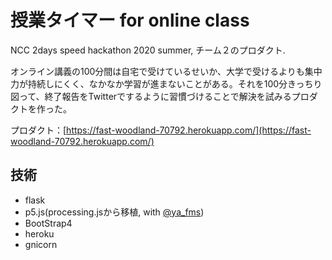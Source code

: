 # 授業タイマー for online class

NCC 2days speed hackathon 2020 summer, チーム２のプロダクト.

オンライン講義の100分間は自宅で受けているせいか、大学で受けるよりも集中力が持続しにくく、なかなか学習が進まないことがある。それを100分きっちり図って、終了報告をTwitterでするように習慣づけることで解決を試みるプロダクトを作った。

プロダクト：[https://fast-woodland-70792.herokuapp.com/](https://fast-woodland-70792.herokuapp.com/)

## 技術

- flask
- p5.js(processing.jsから移植, with [@ya_fms](https://twitter.com/ya_fms))
- BootStrap4
- heroku
- gnicorn
